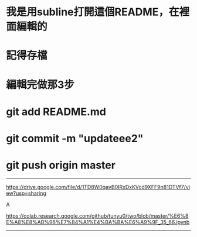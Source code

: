 # 我是用subline打開這個README，在裡面編輯的
# 記得存檔
# 編輯完做那3步 
# git add README.md
# git commit -m "updateee2"
# git push origin master


---
https://drive.google.com/file/d/1TD8W0qavB0IRxDxKVcd9XFF9n81DTVf7/view?usp=sharing


A


https://colab.research.google.com/github/tunyu0/two/blob/master/%E6%8E%A8%E8%AB%96%E7%84%A1%E4%BA%BA%E6%A9%9F_35_66.ipynb

---

